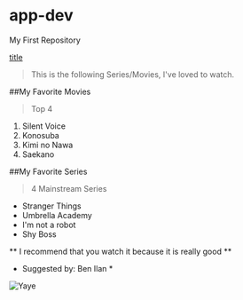 # app-dev
My First Repository

[title](https://github.com/splookey/app-dev/blob/readme-edits/README.md)

> This is the following Series/Movies, I've loved to watch.

##My Favorite Movies
>Top 4
1. Silent Voice 
2. Konosuba
3. Kimi no Nawa
4. Saekano

##My Favorite Series
> 4 Mainstream Series
- Stranger Things
- Umbrella Academy
- I'm not a robot
- Shy Boss

** I recommend that you watch it because it is really good **
* Suggested by: Ben Ilan *

![ Yaye ](https://i.pinimg.com/originals/cb/37/db/cb37db46255b7995387cf88a284b6561.jpg)
